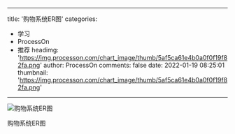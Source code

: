 
---
title: '购物系统ER图'
categories: 
 - 学习
 - ProcessOn
 - 推荐
headimg: 'https://img.processon.com/chart_image/thumb/5af5ca61e4b0a0f0f19f82fa.png'
author: ProcessOn
comments: false
date: 2022-01-19 08:25:01
thumbnail: 'https://img.processon.com/chart_image/thumb/5af5ca61e4b0a0f0f19f82fa.png'
---

<div>   
<img class="thumb" alt="购物系统ER图" src="https://img.processon.com/chart_image/thumb/5af5ca61e4b0a0f0f19f82fa.png" referrerpolicy="no-referrer">
<p>购物系统ER图</p>  
</div>
            